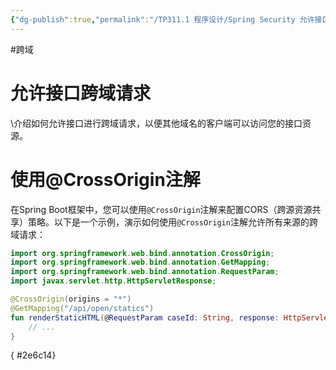 ```yaml
---
{"dg-publish":true,"permalink":"/TP311.1 程序设计/Spring Security 允许接口跨域请求/","created":"2023-09-11T15:10:24.852+08:00","updated":"2024-06-01T10:50:08.554+08:00"}
---
```


#跨域
# 允许接口跨域请求

\介绍如何允许接口进行跨域请求，以便其他域名的客户端可以访问您的接口资源。

# 使用@CrossOrigin注解

在Spring Boot框架中，您可以使用`@CrossOrigin`注解来配置CORS（跨源资源共享）策略。以下是一个示例，演示如何使用`@CrossOrigin`注解允许所有来源的跨域请求：

```kotlin
import org.springframework.web.bind.annotation.CrossOrigin;
import org.springframework.web.bind.annotation.GetMapping;
import org.springframework.web.bind.annotation.RequestParam;
import javax.servlet.http.HttpServletResponse;

@CrossOrigin(origins = "*")
@GetMapping("/api/open/statics")
fun renderStaticHTML(@RequestParam caseId: String, response: HttpServletResponse) {
    // ...
}
```
{ #2e6c14}

